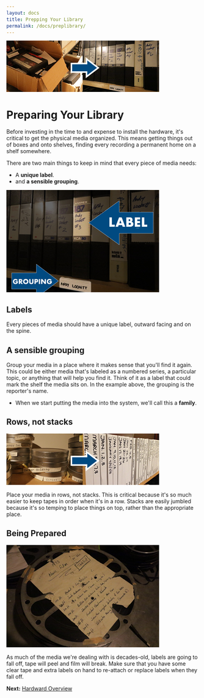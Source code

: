 ```yaml
---
layout: docs
title: Prepping Your Library
permalink: /docs/preplibrary/
---
```


![Boxes To Shelves](/images/boxes-to-shelves.jpg)

# Preparing Your Library

Before investing in the time to and expense to install the hardware, it's critical to get the physical media organized. This means getting things out of boxes and onto shelves, finding every recording a permanent home on a shelf somewhere.

There are two main things to keep in mind that every piece of media needs:

* A **unique label**.
* and **a sensible grouping**.

![Home Label](/images/home-label.jpg)

## Labels

Every pieces of media should have a unique label, outward facing and on the spine.

## A sensible grouping

Group your media in a place where it makes sense that you'll find it again. This could be either media that's labeled as a numbered series, a particular topic, or anything that will help you find it. Think of it as a label that could mark the shelf the media sits on. In the example above, the grouping is the reporter's name.

* When we start putting the media into the system, we'll call this a **family**.

## Rows, not stacks

![Stacks To Rows](/images/stacks-to-rows.jpg)

Place your media in rows, not stacks. This is critical because it's so much easier to keep tapes in order when it's in a row. Stacks are easily jumbled because it's so temping to place things on top, rather than the appropriate place.

## Being Prepared

![Old Film](/images/old-film.jpg)

As much of the media we're dealing with is decades-old, labels are going to fall off, tape will peel and film will break. Make sure that you have some clear tape and extra labels on hand to re-attach or replace labels when they fall off.

**Next:** [Hardward Overview](/docs/hardware/)
